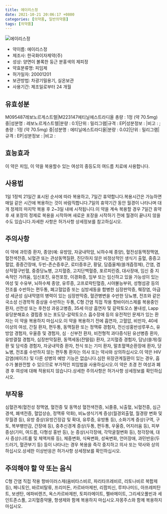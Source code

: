 ```yaml
---
title: 에이리스정
date: 2021-10-21 20:06:17 +0800
categories: [의약품, 일반의약품]
tags: [의약품]
---
```

![에이리스정](https://nedrug.mfds.go.kr/pbp/cmn/itemImageDownload/147921230658400088)

- 약이름: 에이리스정
- 제조사: 한국화이자제약(주)
- 성상: 양면이 볼록한 둥근 분홍색의 제피정
- 약효분류명: 피임제
- 허가일자: 20001201
- 보관방법: 차광기밀용기, 실온보관   
- 사용기간: 제조일로부터 24 개월
## 유효성분
M095487레보노르게스트렐|M223147에티닐에스트라디올
총량 : 1정 (약 70.5mg) 중|성분명 : 레보노르게스트렐|분량 : 0.1|단위 : 밀리그램|규격 : EP|성분정보 : |비고 : ;총량 : 1정 (약 70.5mg) 중|성분명 : 에티닐에스트라디올|분량 : 0.02|단위 : 밀리그램|규격 : EP|성분정보 : |비고 :
## 효능효과
이 약은 피임, 이 약을 복용할수 있는 여성의 중등도의 여드름 치료에 사용합니다.
## 사용법
1일 1정씩 21일간 표시된 순서에 따라 복용하고, 7일간 휴약합니다.복용시간은 가능하면 매일 같은 시간에 복용하는 것이 바람직합니다.7일의 휴약기간 동안 월경이 나타나며 대개 정제의 마지막 복용 후 2~3일 내에 시작됩니다.이 약을 계속 복용할 경우 7일간 휴약 후 새 포장의 정제로 복용을 시작하며 새로운 포장을 시작하기 전에 월경이 끝나지 않을 수도 있습니다.자세한 사항은 허가사항 상세정보를 참고하십시오.
## 주의사항
이 약에 과민증 환자, 종양(예: 유방암, 자궁내막암, 뇌하수체 종양), 혈전성동맥정맥염, 혈전색전증, 뇌혈관 또는 관상동맥질환, 진단하지 않은 비정상적인 생식기 출혈, 중증고혈압, 중증간장애, 두빈-존슨증후군, 로터증후군, 황달, 담즙울체(쓸개즙정체), 간염, 겸상적혈구빈혈, 중증당뇨병, 고지혈증, 고지단백혈증, 포르피린증, 대사장애, 임신 중 지속적인 가려움, 임신포진, 유천포창, 이경화증, 임부 또는 임신하고 있을 가능성이 있는 여성 및 수유부, 뇌하수체 종양, 유루증, 고프로락틴혈증, 시야불능부위, 성형섬광 등의 전조를 수반하는 편두통, 폐고혈압증 또는 심방세동을 합병한 심장판막증, 췌장염, 아급성 세균성 심내막염의 병력이 있는 심장판막증, 혈관병변을 수반한 당뇨병, 전조와 같은 국소성 신경학적 증상을 수반하는 두통, C형 간염 직접 작용 항바이러스제를 복용중인 환자, 선천성 또는 후천성 과응고병증, 35세 이상 흡연자 및 갈락토오스 불내성, Lapp 유당분해효소 결핍증 또는 포도당-갈락토오스 흡수장애 등의 유전적인 문제가 있는 환자는 이 약을 복용하지 마십시오.이 약을 복용하기 전에 흡연자, 고혈압, 비만자, 40세 이상의 여성, 간질 환자, 편두통, 동맥질환 또는 정맥류 경험자, 전신성홍반성루푸스, 유방암 경험자, 우울증 및 경험자, 심ㆍ신부전 환자, 비전형적 과다증식된 유선병증 환자, 유방결절 경험자, 심장판막질환, 동맥세동(잔떨림) 환자, 고지혈증 경험자, 담낭(쓸개)질환 및 담석증 경험자, 자궁내막증 환자, 천식 또는 기미 환자, 말초혈액순환장애 환자, 당뇨병, 전조를 수반하지 않는 편두통 환자는 의사 또는 약사와 상의하십시오.이 약은 HIV감염(에이즈) 및 다른 성병의 예방 기능은 없습니다.심한 위장관계질환이 있는 경우, 흡수가 불완전할 수 있으므로 부가적인 피임법을 사용하십시오.이 약은 초경 전 여성과 폐경 후 여성에 대해 적용되지 않습니다.상세한 주의사항은 허가사항 상세정보를 확인하십시오.
## 부작용
심혈관계(혈전성 정맥염, 혈전증 및 동맥성 혈전색전증, 뇌졸중, 뇌출혈, 뇌혈전증, 심근경색, 폐색전증, 혈압상승, 정맥류 악화), 비뇨생식기계 증상(월경외출혈, 월경량 변화 및 무월경 등), 유방 증상(유방긴장감 및 확대, 유루증, 유방통 등), 소화기계 증상(구역, 구토, 복부팽만감, 간장애 등), 중추신경계 증상(두통, 편두통, 우울증, 어지러움 등), 피부 증상(기미, 여드름, 다형성 홍반 등), 눈 증상(시각장애, 각막굴절변화 등), 청각장애, 대사 증상(나트륨 및 체액저류 등), 체중변화, 식욕변화, 성욕변화, 언어장애, 과민반응(두드러기, 혈관부기 등) 등이 나타나는 경우 복용을 즉각 중지하고 의사 또는 약사와 상의하십시오.상세한 이상반응은 허가사항 상세정보를 확인하십시오.
## 주의해야 할 약 또는 음식
C형 간염 직접 작용 항바이러스제(옴비타스비르, 파리타프레비르, 리토나비르 복합제 등), 페니토인, 바르비탈류, 프리미돈, 카르바마제핀, 리팜피신, 루피나미드, 아프레피탄트, 보센탄, 에파비렌즈, 옥스카르바제핀, 토피라메이트, 펠바메이트, 그리세오풀빈과 세인트존스풀, 고지혈증약물, 항생제와 함께 복용하지 마십시오.자몽주스와 함께 복용하지 마십시오.
